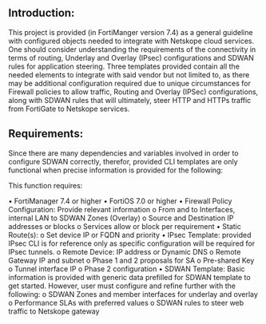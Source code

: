 ## Introduction: 

This project is provided (in FortiManger version 7.4) as a general guideline with configured objects needed to integrate with Netskope cloud services. One should consider understanding the requirements of the connectivity in terms of routing, Underlay and Overlay (IPsec) configurations and SDWAN rules for application steering. Three templates provided contain all the needed elements to integrate with said vendor but not limited to, as there may be additional configuration required due to unique circumstances for Firewall policies to allow traffic, Routing and Overlay (IPSec) configurations, along with SDWAN rules that will ultimately, steer HTTP and HTTPs traffic from FortiGate to Netskope services. 

## Requirements:

Since there are many dependencies and variables involved in order to configure SDWAN correctly, therefor, provided CLI templates are only functional when precise information is provided for the following:

This function requires: 

•	FortiManager 7.4 or higher
•	FortiOS 7.0 or higher
•	Firewall Policy Configuration: Provide relevant information
o	From and to Interfaces, internal LAN to SDWAN Zones (Overlay)
o	Source and Destination IP addresses or blocks
o	Services allow or block per requirement
•	Static Route(s): 
o	Set device IP or FQDN and priority 
•	IPsec Template: provided IPsec CLI is for reference only as specific configuration will be required for IPsec tunnels. 
o	Remote Device: IP address or Dynamic DNS
o	Remote Gateway IP and subnet
o	Phase 1 and 2 proposals for SA
o	Pre-shared Key
o	Tunnel interface IP
o	Phase 2 configuration
•	SDWAN Template: Basic information is provided with generic data prefilled for SDWAN template to get started. However, user must configure and refine further with the following: 
o	SDWAN Zones and member interfaces for underlay and overlay 
o	Performance SLAs with preferred values
o	SDWAN rules to steer web traffic to Netskope gateway 
